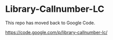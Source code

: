 Library-Callnumber-LC
=====================

This repo has moved back to Google Code.

https://code.google.com/p/library-callnumber-lc/


